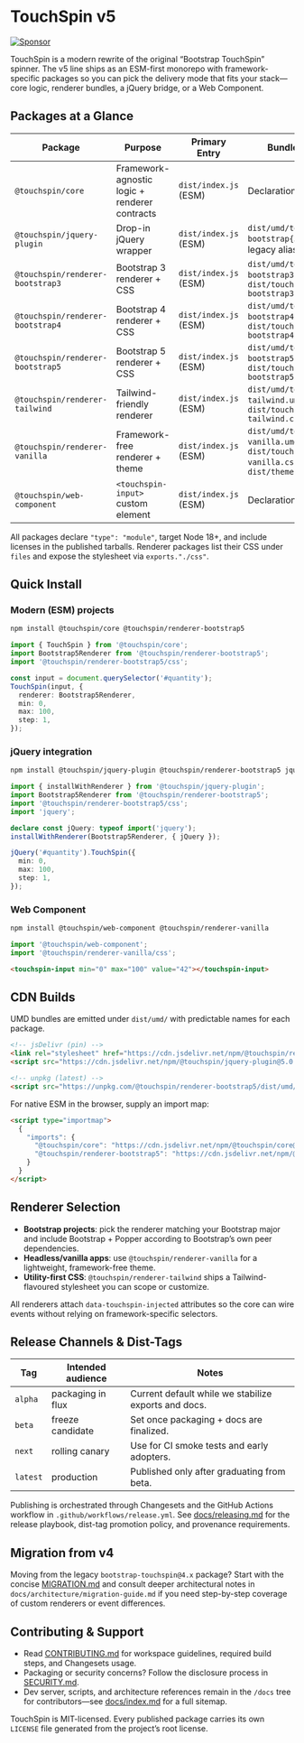 # TouchSpin v5

[![Sponsor](https://img.shields.io/badge/Sponsor-GitHub-ea4aaa)](https://github.com/sponsors/istvan-ujjmeszaros)

TouchSpin is a modern rewrite of the original “Bootstrap TouchSpin” spinner. The v5 line ships as an ESM-first monorepo with framework-specific packages so you can pick the delivery mode that fits your stack—core logic, renderer bundles, a jQuery bridge, or a Web Component.

## Packages at a Glance

| Package | Purpose | Primary Entry | Bundled Assets |
|---------|---------|---------------|----------------|
| `@touchspin/core` | Framework-agnostic logic + renderer contracts | `dist/index.js` (ESM) | Declarations only |
| `@touchspin/jquery-plugin` | Drop-in jQuery wrapper | `dist/index.js` (ESM) | `dist/umd/touchspin-bootstrap{3,4,5}.umd.js`, legacy aliases |
| `@touchspin/renderer-bootstrap3` | Bootstrap 3 renderer + CSS | `dist/index.js` (ESM) | `dist/umd/touchspin-bootstrap3.umd.js`, `dist/touchspin-bootstrap3.css` |
| `@touchspin/renderer-bootstrap4` | Bootstrap 4 renderer + CSS | `dist/index.js` (ESM) | `dist/umd/touchspin-bootstrap4.umd.js`, `dist/touchspin-bootstrap4.css` |
| `@touchspin/renderer-bootstrap5` | Bootstrap 5 renderer + CSS | `dist/index.js` (ESM) | `dist/umd/touchspin-bootstrap5.umd.js`, `dist/touchspin-bootstrap5.css` |
| `@touchspin/renderer-tailwind` | Tailwind-friendly renderer | `dist/index.js` (ESM) | `dist/umd/touchspin-tailwind.umd.js`, `dist/touchspin-tailwind.css` |
| `@touchspin/renderer-vanilla` | Framework-free renderer + theme | `dist/index.js` (ESM) | `dist/umd/touchspin-vanilla.umd.js`, `dist/touchspin-vanilla.css`, `dist/themes/vanilla.css` |
| `@touchspin/web-component` | `<touchspin-input>` custom element | `dist/index.js` (ESM) | Declarations only |

All packages declare `"type": "module"`, target Node 18+, and include licenses in the published tarballs. Renderer packages list their CSS under `files` and expose the stylesheet via `exports."./css"`.

## Quick Install

### Modern (ESM) projects

```bash
npm install @touchspin/core @touchspin/renderer-bootstrap5
```

```ts
import { TouchSpin } from '@touchspin/core';
import Bootstrap5Renderer from '@touchspin/renderer-bootstrap5';
import '@touchspin/renderer-bootstrap5/css';

const input = document.querySelector('#quantity');
TouchSpin(input, {
  renderer: Bootstrap5Renderer,
  min: 0,
  max: 100,
  step: 1,
});
```

### jQuery integration

```bash
npm install @touchspin/jquery-plugin @touchspin/renderer-bootstrap5 jquery
```

```ts
import { installWithRenderer } from '@touchspin/jquery-plugin';
import Bootstrap5Renderer from '@touchspin/renderer-bootstrap5';
import '@touchspin/renderer-bootstrap5/css';
import 'jquery';

declare const jQuery: typeof import('jquery');
installWithRenderer(Bootstrap5Renderer, { jQuery });

jQuery('#quantity').TouchSpin({
  min: 0,
  max: 100,
  step: 1,
});
```

### Web Component

```bash
npm install @touchspin/web-component @touchspin/renderer-vanilla
```

```ts
import '@touchspin/web-component';
import '@touchspin/renderer-vanilla/css';
```

```html
<touchspin-input min="0" max="100" value="42"></touchspin-input>
```

## CDN Builds

UMD bundles are emitted under `dist/umd/` with predictable names for each package.

```html
<!-- jsDelivr (pin) -->
<link rel="stylesheet" href="https://cdn.jsdelivr.net/npm/@touchspin/renderer-bootstrap5@5.0.0/dist/touchspin-bootstrap5.css">
<script src="https://cdn.jsdelivr.net/npm/@touchspin/jquery-plugin@5.0.0/dist/umd/touchspin-bootstrap5.umd.js"></script>

<!-- unpkg (latest) -->
<script src="https://unpkg.com/@touchspin/renderer-bootstrap5/dist/umd/touchspin-bootstrap5.umd.js"></script>
```

For native ESM in the browser, supply an import map:

```html
<script type="importmap">
  {
    "imports": {
      "@touchspin/core": "https://cdn.jsdelivr.net/npm/@touchspin/core@5.0.0/dist/index.js",
      "@touchspin/renderer-bootstrap5": "https://cdn.jsdelivr.net/npm/@touchspin/renderer-bootstrap5@5.0.0/dist/index.js"
    }
  }
</script>
```

## Renderer Selection

- **Bootstrap projects**: pick the renderer matching your Bootstrap major and include Bootstrap + Popper according to Bootstrap’s own peer dependencies.
- **Headless/vanilla apps**: use `@touchspin/renderer-vanilla` for a lightweight, framework-free theme.
- **Utility-first CSS**: `@touchspin/renderer-tailwind` ships a Tailwind-flavoured stylesheet you can scope or customize.

All renderers attach `data-touchspin-injected` attributes so the core can wire events without relying on framework-specific selectors.

## Release Channels & Dist-Tags

| Tag | Intended audience | Notes |
|-----|-------------------|-------|
| `alpha` | packaging in flux | Current default while we stabilize exports and docs. |
| `beta` | freeze candidate | Set once packaging + docs are finalized. |
| `next` | rolling canary | Use for CI smoke tests and early adopters. |
| `latest` | production | Published only after graduating from beta. |

Publishing is orchestrated through Changesets and the GitHub Actions workflow in `.github/workflows/release.yml`. See [docs/releasing.md](docs/releasing.md) for the release playbook, dist-tag promotion policy, and provenance requirements.

## Migration from v4

Moving from the legacy `bootstrap-touchspin@4.x` package? Start with the concise [MIGRATION.md](MIGRATION.md) and consult deeper architectural notes in `docs/architecture/migration-guide.md` if you need step-by-step coverage of custom renderers or event differences.

## Contributing & Support

- Read [CONTRIBUTING.md](CONTRIBUTING.md) for workspace guidelines, required build steps, and Changesets usage.
- Packaging or security concerns? Follow the disclosure process in [SECURITY.md](SECURITY.md).
- Dev server, scripts, and architecture references remain in the `/docs` tree for contributors—see [docs/index.md](docs/index.md) for a full sitemap.

TouchSpin is MIT-licensed. Every published package carries its own `LICENSE` file generated from the project’s root license.

